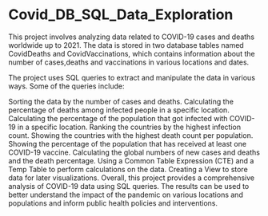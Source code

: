 # Covid_DB_SQL_Data_Exploration

This project involves analyzing data related to COVID-19 cases and deaths worldwide up to 2021. The data is stored in two database tables named CovidDeaths and CovidVaccinations, which contains information about the number of cases,deaths and vaccinations in various locations and dates.

The project uses SQL queries to extract and manipulate the data in various ways. Some of the queries include:

Sorting the data by the number of cases and deaths.
Calculating the percentage of deaths among infected people in a specific location.
Calculating the percentage of the population that got infected with COVID-19 in a specific location.
Ranking the countries by the highest infection count.
Showing the countries with the highest death count per population.
Showing the percentage of the population that has received at least one COVID-19 vaccine.
Calculating the global numbers of new cases and deaths and the death percentage.
Using a Common Table Expression (CTE) and a Temp Table to perform calculations on the data.
Creating a View to store data for later visualizations.
Overall, this project provides a comprehensive analysis of COVID-19 data using SQL queries. The results can be used to better understand the impact of the pandemic on various locations and populations and inform public health policies and interventions.
